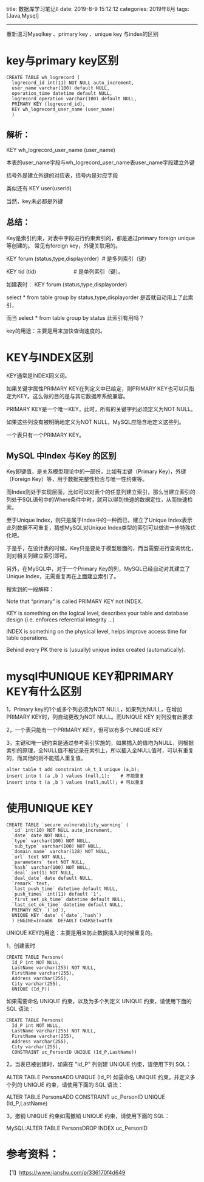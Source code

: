 title: 数据库学习笔记II
date: 2019-8-9 15:12:12
categories: 2019年8月
tags: [Java,Mysql]

---

重新温习Mysqlkey 、primary key 、unique key 与index的区别


<!-- more -->

# key与primary key区别

    CREATE TABLE wh_logrecord (
      logrecord_id int(11) NOT NULL auto_increment,
      user_name varchar(100) default NULL,
      operation_time datetime default NULL,
      logrecord_operation varchar(100) default NULL,
      PRIMARY KEY (logrecord_id),
      KEY wh_logrecord_user_name (user_name)
      )

## 解析：

  KEY wh_logrecord_user_name (user_name)

  本表的user_name字段与wh_logrecord_user_name表user_name字段建立外键

  括号外是建立外键的对应表，括号内是对应字段

  类似还有 KEY user(userid)

  当然，key未必都是外键

## 总结：

  Key是索引约束，对表中字段进行约束索引的，都是通过primary foreign unique等创建的。
  常见有foreign key，外键关联用的。

  KEY forum (status,type,displayorder)  # 是多列索引（键）

  KEY tid (tid)                         # 是单列索引（键）。

  如建表时： KEY forum (status,type,displayorder)

  select * from table group by status,type,displayorder 是否就自动用上了此索引，

  而当 select * from table group by status 此索引有用吗？

  key的用途：主要是用来加快查询速度的。

# KEY与INDEX区别


KEY通常是INDEX同义词。

如果关键字属性PRIMARY KEY在列定义中已给定，则PRIMARY KEY也可以只指定为KEY。这么做的目的是与其它数据库系统兼容。

PRIMARY KEY是一个唯一KEY，此时，所有的关键字列必须定义为NOT NULL。

如果这些列没有被明确地定义为NOT NULL，MySQL应隐含地定义这些列。

一个表只有一个PRIMARY KEY。

## MySQL 中Index 与Key 的区别

Key即键值，是关系模型理论中的一部份，比如有主键（Primary Key)，外键（Foreign Key）等，用于数据完整性检否与唯一性约束等。

而Index则处于实现层面，比如可以对表个的任意列建立索引，那么当建立索引的列处于SQL语句中的Where条件中时，就可以得到快速的数据定位，从而快速检索。

至于Unique Index，则只是属于Index中的一种而已，建立了Unique Index表示此列数据不可重复，猜想MySQL对Unique Index类型的索引可以做进一步特殊优化吧。

于是乎，在设计表的时候，Key只是要处于模型层面的，而当需要进行查询优化，则对相关列建立索引即可。

另外，在MySQL中，对于一个Primary Key的列，MySQL已经自动对其建立了Unique Index，无需重复再在上面建立索引了。

搜索到的一段解释：

Note that “primary” is called PRIMARY KEY not INDEX.

KEY is something on the logical level, describes your table and database design (i.e. enforces referential integrity …)

INDEX is something on the physical level, helps improve access time for table operations.

Behind every PK there is (usually) unique index created (automatically).

# mysql中UNIQUE KEY和PRIMARY KEY有什么区别

1，Primary key的1个或多个列必须为NOT NULL，如果列为NULL，在增加PRIMARY KEY时，列自动更改为NOT NULL。而UNIQUE KEY 对列没有此要求

2，一个表只能有一个PRIMARY KEY，但可以有多个UNIQUE KEY

3，主键和唯一键约束是通过参考索引实施的，如果插入的值均为NULL，则根据索引的原理，全NULL值不被记录在索引上，所以插入全NULL值时，可以有重复的，而其他的则不能插入重复值。

    alter table t add constraint uk_t_1 unique (a,b);
    insert into t (a ,b ) values (null,1);    # 不能重复
    insert into t (a ,b ) values (null,null); # 可以重复

# 使用UNIQUE KEY

    CREATE TABLE `secure_vulnerability_warning` (
      `id` int(10) NOT NULL auto_increment,
      `date` date NOT NULL,
      `type` varchar(100) NOT NULL,
      `sub_type` varchar(100) NOT NULL,
      `domain_name` varchar(128) NOT NULL,
      `url` text NOT NULL,
      `parameters` text NOT NULL,
      `hash` varchar(100) NOT NULL,
      `deal` int(1) NOT NULL,
      `deal_date` date default NULL,
      `remark` text,
      `last_push_time` datetime default NULL,
      `push_times` int(11) default '1',
      `first_set_ok_time` datetime default NULL,
      `last_set_ok_time` datetime default NULL,
      PRIMARY KEY  (`id`),
      UNIQUE KEY `date` (`date`,`hash`)
      ) ENGINE=InnoDB  DEFAULT CHARSET=utf8

UNIQUE KEY的用途：主要是用来防止数据插入的时候重复的。

1，创建表时

    CREATE TABLE Persons(
      Id_P int NOT NULL,
      LastName varchar(255) NOT NULL,
      FirstName varchar(255),
      Address varchar(255),
      City varchar(255),
      UNIQUE (Id_P))

如果需要命名 UNIQUE 约束，以及为多个列定义 UNIQUE 约束，请使用下面的 SQL 语法：

    CREATE TABLE Persons(
      Id_P int NOT NULL,
      LastName varchar(255) NOT NULL,
      FirstName varchar(255),
      Address varchar(255),
      City varchar(255),
      CONSTRAINT uc_PersonID UNIQUE (Id_P,LastName))

2，当表已被创建时，如需在 "Id_P" 列创建 UNIQUE 约束，请使用下列 SQL：

ALTER TABLE PersonsADD UNIQUE (Id_P)
如需命名 UNIQUE 约束，并定义多个列的 UNIQUE 约束，请使用下面的 SQL 语法：

ALTER TABLE PersonsADD CONSTRAINT uc_PersonID UNIQUE (Id_P,LastName)

3，撤销 UNIQUE 约束如需撤销 UNIQUE 约束，请使用下面的 SQL：

MySQL:ALTER TABLE PersonsDROP INDEX uc_PersonID





# 参考资料：
【1】https://www.jianshu.com/p/336170f4d649
